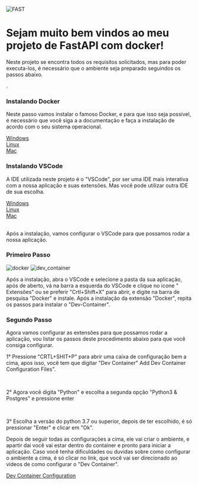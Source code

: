 ![FAST](https://encrypted-tbn0.gstatic.com/images?q=tbn:ANd9GcQR_ubDgmrhzWsr6VESmhjUQukf__nsOejPig&usqp=CAU)

<h1>Sejam muito bem vindos ao meu projeto de FastAPI com docker!</h2>

<p>Neste projeto se encontra todos os requisitos solicitados, mas para poder executa-los, é necessário que o ambiente seja preparado seguindos os passos abaixo.</p>.

<h3>Instalando Docker</h2>
<p> Neste passo vamos instalar o famoso Docker, e para que isso seja possivel, é necessário que você siga a a documentação e faça a instalação de acordo com o seu sistema operacional.</p>
 <a href=https://learn.microsoft.com/pt-br/virtualization/windowscontainers/manage-docker/configure-docker-daemon> Windows</a>
 <br>
 <a href=https://docs.docker.com/desktop/install/linux-install/>Linux</a>
 <br>
 <a href=https://docs.docker.com/desktop/install/mac-install/>Mac</a>
 <br>

<h3>Instalando VSCode</h3>
<p>A IDE utilizada neste projeto é o "VSCode", por ser uma IDE mais interativa com a nossa aplicação e suas extensões. Mas você pode utilizar outra IDE de sua escolha.</p>
 <a href=https://code.visualstudio.com/download> Windows</a>
  <br>
  <a href=https://code.visualstudio.com/download/>Linux</a>
  <br>
  <a href=https://code.visualstudio.com/download/>Mac</a>
  
  <br>
  <br>
  <p>Após a instalação, vamos configurar o VSCode para que possamos rodar a nossa aplicação.</p>
  <h3>Primeiro Passo</h3>
  
  ![docker](https://brianchristner.io/content/images/2019/03/vs-code-docker-2.png)
  ![dev_container](https://code.visualstudio.com/assets/docs/devcontainers/tutorial/dev-containers-extension.png)
  
  <p> Após a instalação, abra o VSCode e selecione a pasta da sua aplicação, após de aberto, vá na barra a esquerda do VSCode e clique no icone "     Extensões" ou se preferir "Crtl+Shift+X" para abrir, e digite na barra de pesquisa "Docker" e instale. Após a instalação da extensão "Docker", repita os passos para instalar o "Dev-Container".</p>
 
 <h3>Segundo Passo</h3>
 <p>Agora vamos configurar as extensões para que possamos rodar a aplicação, vou listar os passos deste procedimento abaixo para que você consiga configurar.</P
<br>
 <p>1° Pressione "CRTL+SHIT+P" para abrir uma caixa de configuração bem a cima, apos isso, você tem que digitar "Dev Container" Add Dev Container   Configuration Files".</p>
 <br>
 <p>2° Agora você digita "Python" e escolha a segunda opção "Python3 & Postgres" e pressione enter</p>
 <br>
 <p>3° Escolha a versão do python 3.7 ou superior, depois de ter escolhido, é só pressionar "Enter" e clicar em "Ok".</p>
 
 <p> Depois de seguir todas as configurações a cima, ele vai criar o ambiente, e apartir dai  você vai estar dentro do container e pronto para iniciar a aplicação. Caso você tenha dificuldades ou duvidas sobre como configurar o ambiente a cima, é só clicar no link, que você vai ser direcionado ao videos de como configurar o "Dev Container".</p>

<a href='https://www.youtube.com/watch?v=61M2takIKl8&list=PLj6YeMhvp2S5G_X6ZyMc8gfXPMFPg3O31'>Dev Container Configuration</a>
